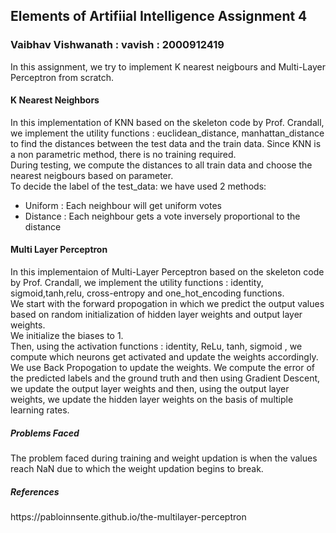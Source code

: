 <h2> Elements of Artifiial Intelligence Assignment 4 </h3>
<h3> Vaibhav Vishwanath : vavish : 2000912419 </h4>

In this assignment, we try to implement K nearest neigbours and Multi-Layer Perceptron from scratch.

<h4> K Nearest Neighbors </h4>
In this implementation of KNN based on the skeleton code by Prof. Crandall, we implement the utility functions : euclidean_distance, manhattan_distance to find the distances between the test data and the train data. Since KNN is a non parametric method, there is no training required. <br/>
During testing, we compute the distances to all train data and choose the nearest neigbours based on parameter.<br/>
To decide the label of the test_data: we have used 2 methods:
<ul><li> Uniform : Each neighbour will get uniform votes </li>
<li> Distance : Each neighbour gets a vote inversely proportional to the distance </li></ul>

<h4> Multi Layer Perceptron </h4>
In this implementaion of Multi-Layer Perceptron based on the skeleton code by Prof. Crandall, we implement the utility functions : identity, sigmoid,tanh,relu, cross-entropy and one_hot_encoding functions. <br/>
We start with the forward propogation in which we predict the output values based on random initialization of hidden layer weights and output layer weights.<br/>
We initialize the biases to 1.<br/>
Then, using the activation functions : identity, ReLu, tanh, sigmoid , we compute which neurons get activated and update the weights accordingly.<br/>
We use Back Propogation to update the weights. We compute the error of the predicted labels and the ground truth and then using Gradient Descent, we update the output layer weights and then, using the output layer weights, we update the hidden layer weights on the basis of multiple learning rates.
<h5> Problems Faced </h5>
The problem faced during training and weight updation is when the values reach NaN due to which the weight updation begins to break. 

<h5> References</h5>
https://pabloinnsente.github.io/the-multilayer-perceptron


